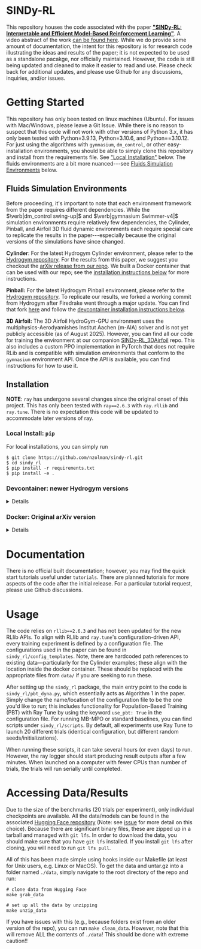 # SINDy-RL

This repository houses the code associated with the paper [**"SINDy-RL: Interpretable and Efficient Model-Based Reinforcement Learning"**](https://arxiv.org/abs/2403.09110). A video abstract of the work [can be found here](https://youtu.be/7Q8oNNsZGcA).
 While we do provide some amount of documentation, the intent for this repository is for research code illustrating the ideas and results of the paper; it is not expected to be used as a standalone pacakge, nor officially maintained. 
 However, the code is still being updated and cleaned to make it easier to read and use. Please check back for additional updates, and please use Github for any discussions, inquiries, and/or issues.

 # Getting Started
This repository has only been tested on linux machines (Ubuntu). For issues with Mac/Windows, please leave a Git Issue. While there is no reason to suspect that this code will not work with other versions of Python 3.x, it has only been tested with Python=3.9.13, Python=3.10.6, and Python==3.10.12. For just using the algorithms with `gymnasium`, `dm_control`, or other easy-installation environments, you should be able to simply clone this repository and install from the requirements file. See ["Local Installation"](#local-install-pip) below. The fluids environments are a bit more nuanced---see [Fluids Simulation Environments](#fluids-simulation-Environments) below.

 ## Fluids Simulation Environments
 Before proceeding, it's important to note that each environment framework from the paper requires different dependencies. While the $\verb|dm_control swing-up|$ and $\verb|gymnasium Swimmer-v4|$ simulation environments require relatively few dependencies, the Cylinder, Pinball, and Airfoil 3D fluid dynamic environments each require special care to replicate the results in the paper---especially because the original versions of the simulations have since changed.

 **Cylinder**: For the latest Hydrogym Cylinder environment, please refer to the [Hydrogym repository](https://github.com/dynamicslab/hydrogym). For the results from this paper, we suggest you checkout the [arXiv release from our repo](https://github.com/nzolman/sindy-rl/tree/arXiv). We built a Docker container that can be used with our repo; see the [installation instructions below](#docker-original-arxiv-version) for more instructions.

 **Pinball:** For the latest Hydrogym Pinball environment, please refer to the [Hydrogym repository](https://github.com/dynamicslab/hydrogym). To replicate our results, we forked a working commit from Hydrogym after Firedrake went through a major update. You can find that fork [here](https://github.com/nzolman/hydrogym/) and follow the [devcontainer installation instructions below](#devcontainer-newer-hydrogym-versions).

 **3D Airfoil:** The 3D Airfoil HydroGym-GPU environment uses the multiphysics-Aerodyamishes Institut Aachen (m-AIA) solver and is not yet publicly accessible (as of August 2025). 
 However, you can find all our code for training the environment at our companion [SINDy-RL_3DAirfoil](https://github.com/nzolman/SINDy-RL_3DAirfoil) repo. This also includes a custom PPO implementation in PyTorch that does not require RLib and is compatible with simulation environments that conform to the `gymnasium` environment API. Once the API is available, you can find instructions for how to use it.
 

## Installation
**NOTE**: `ray` has undergone several changes since the original onset of this project. This has only been tested with `ray==2.6.3` with `ray.rllib` and `ray.tune`. There is no expectation this code will be updated to accommodate later versions of ray. 

### Local Install: `pip`
For local installations, you can simply run 

```
$ git clone https://github.com/nzolman/sindy-rl.git
$ cd sindy_rl
$ pip install -r requirements.txt
$ pip install -e .
```

### Devcontainer: newer Hydrogym versions
<details>
Devcontainers are a convenient way to use docker containers that mount local file systems for persistent code changes. VSCode has a [great tutorial](https://code.visualstudio.com/docs/devcontainers/tutorial) on getting started with using devcontainers with their application. The devcontainer file is under `.devcontainer/.devcontainer.json`. 

First, clone this repository: 

```
$ git clone https://github.com/nzolman/sindy-rl.git
$ cd sindy_rl
```

You will need a compatible version of Hydrogym then need to clone Hydrogym. For convenience, I have a fork with the pinball environment here:  https://github.com/nzolman/hydrogym/. Simply run

```
$ git clone https://github.com/nzolman/hydrogym/
```

NOTE: At some point, Hydrogym started to use `git lfs` for downloading the meshes; for ease of installation, you may want to install `git lfs` first. Though, in principle, this can also be done after the devcontainer has been built. 

Now you can build the devcontainer, which will pull an image of hydrogym and install the requirements into the container. Follow the [tutorial](https://code.visualstudio.com/docs/devcontainers/tutorial) for how to do this. If you run into issues, you might need to manually install some python packages---[see this Hydrogym issue](https://github.com/dynamicslab/hydrogym/issues/198).


Once you're inside the container and you've installed any packages, you'll want to navigate to the root directory of the `sindy-rl/` repository and install it. Simply run the following as in the local install.

```
$ cd sindy_rl
$ pip install -r requirements.txt
$ pip install -e .
```

</details>

### Docker: Original arXiv version
<details>
The Cylinder example from the paper used a previous version of Hydrogym forked from a much earlier version of the code. Because of this, you can access a pre-built version that includes the forked Hydrogym at [https://hub.docker.com/r/nfzolman/sindy_rl](https://hub.docker.com/r/nfzolman/sindy_rl). 

If you don't have familiarity with Docker, a great staring guide can be found [here](https://www.datacamp.com/tutorial/docker-for-data-science-introduction). After installing Docker, the shortest path to running the code in this project is to pull the docker image by running:

```
$ docker pull nfzolman/sindy_rl:arxiv
```

If you've already pulled the `sindy_rl` repo, then you can run:

```
docker run  -u 0 \
            -v /local/path/to/sindy_rl:/home/firedrake/sindy-rl:z \
            -p 8888:8888 \
            -it sindy_rl:arxiv \
            /bin/bash
```

This will mount your local version of `sindy_rl` into the container so you can use its environment. After mounting and the container is running, you'll need to navigate to `/home/firedrake/sindy_rl` and run `pip install -e .`. This will add `sindy_rl` as a package to the docker container's python environment.

#### Jupyterlab
The container exposes port 8888 and `jupyterlab` is available inside the container. You can host a jupyter instance using 

```
jupyter-lab --no-browser --allow-root --ip 0.0.0.0
```

which will map to the host at `localhost:8888`.
</details>

# Documentation
There is no official built documentation; however, you may find the quick start tutorials useful under `tutorials`. There are planned tutorials for more aspects of the code after the initial release. For a particular tutorial request, please use Github discussions.  

# Usage
The code relies on `rllib==2.6.3` and has not been updated for the new RLlib APIs. To align with RLlib and `ray.tune`'s configuration-driven API, every training experiment is defined by a configuration file. The configurations used in the paper can be found in `sindy_rl/config_templates`. Note, there are hardcoded path references to existing data—particularly for the Cylinder examples; these align with the location inside the docker container. These should be replaced with the appropriate files from `data/` if you are seeking to run these.

After setting up the `sindy_rl` package, the main entry point to the code is `sindy_rl/pbt_dyna.py`, which essentially acts as Algorithm 1 in the paper. Simply change the name/location of the configuration file to be the one you'd like to run; this includes functionality for Population-Based Training (PBT) with Ray Tune by using the keyword `use_pbt: True` in the configuration file. For running MB-MPO or standard baselines, you can find scripts under `sindy_rl/scripts`. By default, all experiments use Ray Tune to launch 20 different trials (identical configuration, but different random seeds/initializations).

When running these scripts, it can take several hours (or even days) to run. However, the ray logger should start producing result outputs after a few minutes. When launched on a computer with fewer CPUs than number of trials, the trials will run serially until completed. 

# Accessing Data/Results
Due to the size of the benchmarks (20 trials per experiment), only individual checkpoints are available. All the data/models can be found in the associated [Hugging Face repository](https://huggingface.co/nzolman/sindy-rl_data) (Note: see [issue](https://github.com/nzolman/sindy-rl/issues/2) for more detail on this choice). Because there are significant binary files, these are zipped up in a tarball and managed with `git lfs`. In order to download the data, you should make sure that you have `git lfs` installed. If you install `git lfs` after cloning, you will need to run `git lfs pull`. 

All of this has been made simple using hooks inside our Makefile (at least for Unix users, e.g. Linux or MacOS). To get the data and untar.gz into a folder named `./data`, simply navigate to the root directory of the repo and run: 

```
# clone data from Hugging Face
make grab_data

# set up all the data by unzipping
make unzip_data
```

If you have issues with this (e.g., because folders exist from an older version of the repo), you can run ```make clean_data```. However, note that this will remove ALL the contents of `./data`! This should be done with extreme caution!!